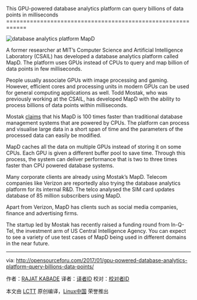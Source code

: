 This GPU-powered database analytics platform can query billions of data points in milliseconds
============================================================ 

 ![database analytics platform MapD](http://i0.wp.com/opensourceforu.com/wp-content/uploads/2015/03/Database-Backup1.jpg?resize=750%2C525) 


A former researcher at MIT’s Computer Science and Artificial Intelligence Laboratory (CSAIL) has developed a database analytics platform called MapD. The platform uses GPUs instead of CPUs to query and map billion of data points in few milliseconds.

People usually associate GPUs with image processing and gaming. However, efficient cores and processing units in modern GPUs can be used for general computing applications as well. Todd Mostak, who was previously working at the CSAIL, has developed MapD with the ability to process billions of data points within milliseconds.

Mostak [claims][5] that his MapD is 100 times faster than traditional database management systems that are powered by CPUs. The platform can process and visualise large data in a short span of time and the parameters of the processed data can easily be modified.

MapD caches all the data on multiple GPUs instead of storing it on some CPUs. Each GPU is given a different buffer pool to save time. Through this process, the system can deliver performance that is two to three times faster than CPU powered database systems.

Many corporate clients are already using Mostak’s MapD. Telecom companies like Verizon are reportedly also trying the database analytics platform for its internal R&D. The telco analysed the SIM card updates database of 85 million subscribers using MapD.

Apart from Verizon, MapD has clients such as social media companies, finance and advertising firms.

The startup led by Mostak has recently raised a funding round from In-Q-Tel, the investment arm of US Central Intelligence Agency. You can expect to see a variety of use test cases of MapD being used in different domains in the near future.

--------------------------------------------------------------------------------

via: http://opensourceforu.com/2017/01/gpu-powered-database-analytics-platform-query-billions-data-points/

作者：[RAJAT KABADE][a]
译者：[译者ID](https://github.com/译者ID)
校对：[校对者ID](https://github.com/校对者ID)

本文由 [LCTT](https://github.com/LCTT/TranslateProject) 原创编译，[Linux中国](https://linux.cn/) 荣誉推出

[a]:
[1]:https://twitter.com/home?status=This%20GPU-powered%20database%20analytics%20platform%20can%20query%20billions%20of%20data%20points%20in%20milliseconds+http://opensourceforu.com/2017/01/gpu-powered-database-analytics-platform-query-billions-data-points/
[2]:https://plus.google.com/share?url=http://opensourceforu.com/2017/01/gpu-powered-database-analytics-platform-query-billions-data-points/
[3]:http://pinterest.com/pin/create/button/?url=http://opensourceforu.com/2017/01/gpu-powered-database-analytics-platform-query-billions-data-points/&media=http://opensourceforu.com/wp-content/uploads/2015/03/Database-Backup1.jpg&description=This%20GPU-powered%20database%20analytics%20platform%20can%20query%20billions%20of%20data%20points%20in%20milliseconds
[4]:https://www.tumblr.com/widgets/share/tool?shareSource=legacy&canonicalUrl=&url=http%3A%2F%2Fopensourceforu.com%2F2017%2F01%2Fgpu-powered-database-analytics-platform-query-billions-data-points%2F&posttype=link&title=This+GPU-powered+database+analytics+platform+can+query+billions+of+data+points+in+milliseconds&content=
[5]:http://news.mit.edu/2017/startup-mapd-fast-big-data-mapping-0111
